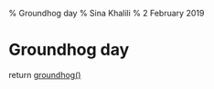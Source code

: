 % Groundhog day
% Sina Khalili
% 2 February 2019

# Groundhog day
return [groundhog()](https://sinakhalili.com/blog/posts/2.html)

